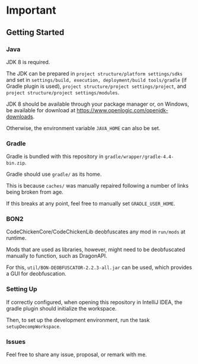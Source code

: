 # Important

## Getting Started

### Java

JDK 8 is required.

The JDK can be prepared in `project structure/platform settings/sdks` and 
set in `settings/build, execution, deployment/build tools/gradle` (if Gradle plugin is used),
`project structure/project settings/project`, and `project structure/project settings/modules`.

JDK 8 should be available through your package manager or, on Windows,
be available for download at https://www.openlogic.com/openjdk-downloads.

Otherwise, the environment variable `JAVA_HOME` can also be set.

### Gradle

Gradle is bundled with this repository in `gradle/wrapper/gradle-4.4-bin.zip`.

Gradle should use `gradle/` as its home.

This is because `caches/` was manually repaired following a number of links being broken from age.

If this breaks at any point, feel free to manually set `GRADLE_USER_HOME`.

### BON2

CodeChickenCore/CodeChickenLib deobfuscates any mod in `run/mods` at runtime.

Mods that are used as libraries, however, might need to be deobfuscated manually to function, such as DragonAPI.

For this, `util/BON-DEOBFUSCATOR-2.2.3-all.jar` can be used, which provides a GUI for deobfuscation.

### Setting Up

If correctly configured, when opening this repository in IntelliJ IDEA, the gradle plugin should initialize the workspace.

Then, to set up the development environment, run the task `setupDecompWorkspace`.

### Issues

Feel free to share any issue, proposal, or remark with me.